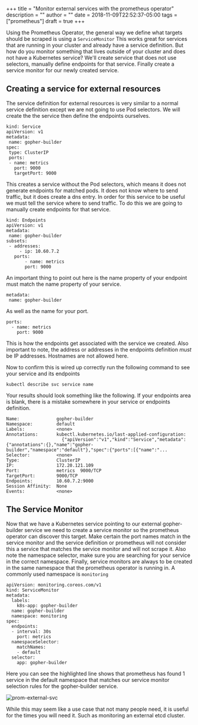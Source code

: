 +++
title = "Monitor external services with the prometheus operator"
description = ""
author = ""
date = 2018-11-09T22:52:37-05:00
tags = ["prometheus"]
draft = true
+++



Using the Prometheus Operator, the general way we define what targets should be scraped is using a  `ServiceMonitor`   This works great for services that are running in your cluster and already have a service definition. But how do you monitor something that lives outside of your cluster and does not have a Kubernetes service? We'll create service that does not use selectors, manually define endpoints for that service. Finally create a service monitor for our newly created service. 

## Creating a service for external resources
The service definition for external resources is very similar to a normal service definition except we are not going to use Pod selectors. We will create the the service then define the endpoints ourselves. 

```
kind: Service
apiVersion: v1
metadata:
 name: gopher-builder
spec:
 type: ClusterIP
 ports:
 - name: metrics
   port: 9000
   targetPort: 9000
```

This creates a service without the Pod selectors, which means it does not generate endpoints for matched pods.  It does not know where to send traffic, but it does create a dns entry. In order for this service to be useful we must tell the service where to send traffic. To do this we are going to manually create endpoints for that service. 

```
kind: Endpoints
apiVersion: v1
metadata:
 name: gopher-builder
subsets:
 - addresses:
     - ip: 10.60.7.2
   ports: 
	   - name: metrics
       port: 9000
```

An important thing to point out here is the name property of your endpoint must match the name property of your service.
```
metadata:
 name: gopher-builder
```
As well as the name for your port. 
```
ports: 
  - name: metrics
    port: 9000
```
This is how the endpoints get associated with the service we created. Also important to note, the address or addresses in the endpoints definition _must_ be IP addresses. Hostnames are not allowed here. 

Now to confirm this is wired up correctly run the following command to see your service and its endpoints

`kubectl describe svc service name` 

Your results should look something like the following. If your endpoints area is blank, there is a mistake somewhere in your service or endpoints definition. 

```
Name:              gopher-builder
Namespace:         default
Labels:            <none>
Annotations:       kubectl.kubernetes.io/last-applied-configuration:
                     {"apiVersion":"v1","kind":"Service","metadata":{"annotations":{},"name":"gopher-builder","namespace":"default"},"spec":{"ports":[{"name":"...
Selector:          <none>
Type:              ClusterIP
IP:                172.20.121.109
Port:              metrics  9000/TCP
TargetPort:        9000/TCP
Endpoints:         10.60.7.2:9000
Session Affinity:  None
Events:            <none>
```


## The Service Monitor
Now that we have a Kubernetes service pointing to our external gopher-builder service we need to create a service monitor so the prometheus operator can discover this target.  Make certain the port names match in the service monitor and the service definition or prometheus will not consider this a service that matches the service monitor and will not scrape it.
Also note the namespace selector,  make sure you are searching for your service in the correct namespace.  Finally, service monitors are always to be created in the same namespace that the prometheus operator is running in.  A commonly used namespace is `monitoring` 

```
apiVersion: monitoring.coreos.com/v1
kind: ServiceMonitor
metadata:
  labels:
    k8s-app: gopher-builder
  name: gopher-builder
  namespace: monitoring
spec:
  endpoints:
  - interval: 30s
    port: metrics
  namespaceSelector:
    matchNames:
    - default
  selector:
    app: gopher-builder
```

Here you can see the highlighted line shows that prometheus has found 1 service in the default namespace that matches our service monitor selection rules for the gopher-builder service.  

![prom-external-svc](/images/prom-external-svc.png)

While this may seem like a use case that not many people need, it is useful for the times you will need it. Such as monitoring an external etcd cluster. 

